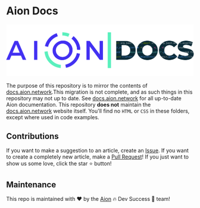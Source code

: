 # Aion Docs

![Aion Logo](/aion-docs-logo.png)

The purpose of this repository is to mirror the contents of [docs.aion.network](https://docs.aion.network).This migration is not complete, and as such things in this repository may not up to date. See [docs.aion.network]([docs.aion.network](https://docs.aion.network)) for all up-to-date Aion documentation. This repository **does not** maintain the [docs.aion.network](https://docs.aion.network) website itself. You'll find no `HTML` or `CSS` in these folders, except where used in code examples.

## Contributions

If you want to make a suggestion to an article, create an [Issue](https://github.com/aionnetwork/docs/issues). If you want to create a completely new article, make a [Pull Request](https://github.com/aionnetwork/docs/pulls)! If you just want to show us some love, click the star :star: button!

## Maintenance

This repo is maintained with ❤️ by the [Aion](https://aion.network) :fire: Dev Success :100: team!
